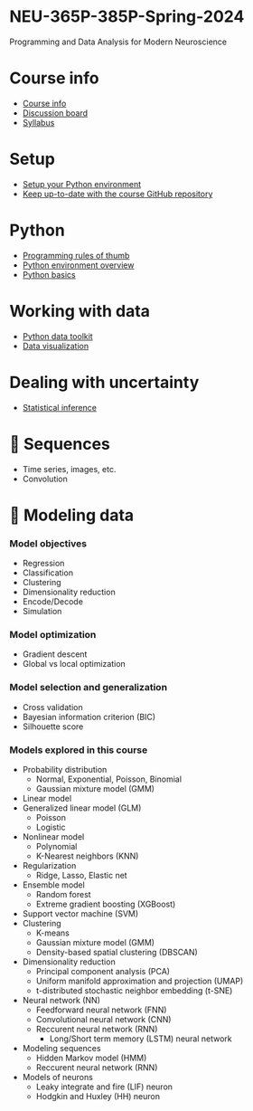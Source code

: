 # NEU-365P-385P-Spring-2024
Programming and Data Analysis for Modern Neuroscience

# Course info
- [Course info](docs/course-info.md)
- [Discussion board](docs/discussion-board.md)
- [Syllabus](docs/syllabus.md)

# Setup
- [Setup your Python environment](docs/setup-your-python-environment.md)
- [Keep up-to-date with the course GitHub repository](docs/keep-up-to-date-with-this-repo.md)

# Python
- [Programming rules of thumb](docs/programming-rules-of-thumb.md)
- [Python environment overview](docs/python-environment-overview.md)
- [Python basics](docs/python-basics.md)

# Working with data
- [Python data toolkit](docs/python-data-toolkit.md)
- [Data visualization](docs/data-visualization.md)

# Dealing with uncertainty
- [Statistical inference](docs/statistical-inference.md)

# 🚧 Sequences
- Time series, images, etc.
- Convolution

# 🚧 Modeling data
### Model objectives
- Regression
- Classification
- Clustering
- Dimensionality reduction
- Encode/Decode
- Simulation
### Model optimization
- Gradient descent
- Global vs local optimization
### Model selection and generalization
- Cross validation
- Bayesian information criterion (BIC)
- Silhouette score
### Models explored in this course
- Probability distribution
  - Normal, Exponential, Poisson, Binomial
  - Gaussian mixture model (GMM)
- Linear model
- Generalized linear model (GLM)
  - Poisson
  - Logistic
- Nonlinear model
  - Polynomial
  - K-Nearest neighbors (KNN)
- Regularization
  - Ridge, Lasso, Elastic net
- Ensemble model
  - Random forest
  - Extreme gradient boosting (XGBoost)
- Support vector machine (SVM)
- Clustering
  - K-means
  - Gaussian mixture model (GMM)
  - Density-based spatial clustering (DBSCAN)
- Dimensionality reduction
  - Principal component analysis (PCA)
  - Uniform manifold approximation and projection (UMAP)
  - t-distributed stochastic neighbor embedding (t-SNE)
- Neural network (NN)
  - Feedforward neural network (FNN)
  - Convolutional neural network (CNN)
  - Reccurent neural network (RNN)
    - Long/Short term memory (LSTM) neural network
- Modeling sequences
  - Hidden Markov model (HMM)
  - Reccurent neural network (RNN)
- Models of neurons
  - Leaky integrate and fire (LIF) neuron
  - Hodgkin and Huxley (HH) neuron
